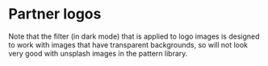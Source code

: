 # Partner logos

Note that the filter (in dark mode) that is applied to logo images is designed to work with images that have transparent backgrounds, so will not look very good with unsplash images in the pattern library.
